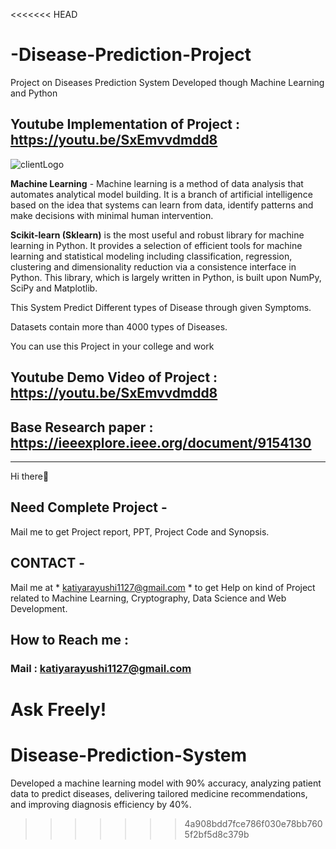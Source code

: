 <<<<<<< HEAD
# -Disease-Prediction-Project


 Project on Diseases Prediction System Developed though Machine Learning and Python

## Youtube Implementation of Project : https://youtu.be/SxEmvvdmdd8

![clientLogo](https://user-images.githubusercontent.com/28294942/107939194-67b67180-6fac-11eb-8543-8024509dd03e.png)


**Machine Learning** - Machine learning is a method of data analysis that automates analytical model building. It is a branch of artificial intelligence based on the idea that systems can learn from data, identify patterns and make decisions with minimal human intervention.

**Scikit-learn (Sklearn)** is the most useful and robust library for machine learning in Python. It provides a selection of efficient tools for machine learning and statistical modeling including classification, regression, clustering and dimensionality reduction via a consistence interface in Python. This library, which is largely written in Python, is built upon NumPy, SciPy and Matplotlib.

This System Predict Different types of Disease through given Symptoms. 

Datasets contain more than 4000 types of Diseases. 

You can use this Project in your college and work

## Youtube Demo Video of Project : https://youtu.be/SxEmvvdmdd8

## Base Research paper : https://ieeexplore.ieee.org/document/9154130

******************************************************************************************************************************************************************
Hi there👋
## Need Complete Project  -

Mail me to get Project report, PPT, Project Code and Synopsis.

## CONTACT -
Mail me at * katiyarayushi1127@gmail.com * to get Help on kind of Project related to Machine Learning, Cryptography, Data Science and Web Development. 

## How to Reach me :

### Mail : katiyarayushi1127@gmail.com


Ask Freely!
=======
# Disease-Prediction-System
Developed a machine learning model with 90% accuracy, analyzing patient data to predict diseases, delivering tailored medicine recommendations, and improving diagnosis efficiency by 40%.
>>>>>>> 4a908bdd7fce786f030e78bb7605f2bf5d8c379b
